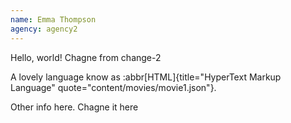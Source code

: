 ```yaml
---
name: Emma Thompson
agency: agency2
---
```


Hello, world! Chagne from change-2

A lovely language know as :abbr[HTML]{title="HyperText Markup Language" quote="content/movies/movie1.json"}.

Other info here. Chagne it here
